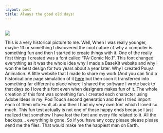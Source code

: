 ```yaml
---
layout: post
title: Always the good old days!
---
```


<br>
<img src="https://raw.githubusercontent.com/pmkary/pmkary.github.io/master/Graphics/Blog/alwaysTheGoodOldDays/comicfont.jpg">

This is a very historical picture to me. Well, When I was really younger, maybe 13 or something I discovered the cool nature of why a computer is something fun and then I started to create things with it. One of the really first things I created was a font called “PA-Comic No.1”. This font changed everything as it was the whole idea why I made a BaseKit website and why I won the best design for two years about a year later. Why I created Pouya Animation. A little website that I made to share my work (And you can find a historical one page simulation of it [here](http://thepa.kary.us) but then soon it transferred into something far different a place where I shared the software I wrote back to that days so I love this font even when designers makes fun of it. The whole creation of this font was something fun. I created each character using Adobe Ideas in my iPod Touch second generation and then I tried import each of them into FontLab and then I had my very own font which I loved so much. This fun test actually is not one of those happy ends because I just realized that somehow I have lost the font and every file related to it. All the backups… everything is gone. So if you have any copy please please please send me the files. That would make me the happiest man on Earth.